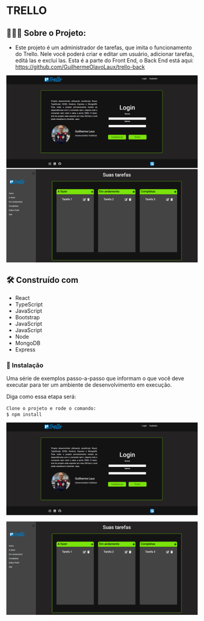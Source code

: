 # TRELLO

## 👩🏻‍💻 Sobre o Projeto:
* Este projeto é um administrador de tarefas, que imita o funcionamento do Trello. Nele você poderá criar e editar um usuário, adicionar tarefas, editá las e excluí las. Esta é a parte do Front End, o Back End está aqui: https://github.com/GuilhermeOlavoLaux/trello-back

 <img src="/src/assets/images/PaginaInicial.png">
 <img src="/src/assets/images/Tarefas.png">
 

## 🛠️ Construído com
* React 
* TypeScript 
* JavaScript
* Bootstrap
* JavaScript
* JavaScript
* Node
* MongoDB
* Express

### 🔧 Instalação

Uma série de exemplos passo-a-passo que informam o que você deve executar para ter um ambiente de desenvolvimento em execução.

Diga como essa etapa será:

```
Clone o projeto e rode o comando:
$ npm install
```

 ![](\src\assets\images\PaginaInicial.png)
 
 ![](\src\assets\images\Tarefas.png)
